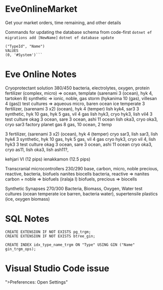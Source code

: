 # EveOnlineMarket

Get your market orders, time remaining, and other details

Commands for updating the database schema from code-first
`dotnet ef migrations add [NewName]`
`dotnet ef database update`

````insert into public."Type"
("TypeId", "Name")
VALUES
(0, '#System')```
````


# Eve Online Notes

Cryoprotectant solution 380/450
bacteria, electrolytes, oxygen, protein
fertilizer (complex, micro) => ocean, template (sarenami 3 (ocean), hyk 4, tartoken 8)
synthetic => ionic, noble, gas storm (hykanima 10 (gas), villesan 4 (gas))
test cultures => aqueous micro, baren ocean ice temperate
3 fertilizer, (sarenami 3 x2) (ocean), hyk 4 (temper)          lish kyk4, sar3
3 synthetic, hyk 10 gas, hyk 5 gas, vil 4 gas                  lish hyk3, cryo hyk3, lish vil4
3 test culture okag 3 ocean, sare 3 ocean, ashi 11 ocean       lish oka3, cryo oka3, cryo sar3
factory planet gas
8 gas, 10 ocean, 2 temp

3 fertilizer, (sarenami 3 x2) (ocean), hyk 4 (temper)       cryo sar3, lish sar3, lish hyk4
3 synthetic, hyk 10 gas, hyk 5 gas, vil 4 gas               cryo hyk3, cryo vil 4, lish hyk3
3 test culture okag 3 ocean, sare 3 ocean, ashi 11 ocean    cryo oka3, cryo as11, lish oka3, lish ash11?, 

kehjari VI (12 pips)
ienakkamon (12.5 pips)

Transcranial microcontrollers 230/290
base, carbon, micro, noble
precious, reactive, bacteria, biofuels
nanites biocells
bacteria, reactive => nanites
carbon + noble => biofuels (iralaja I)
biofuels, precious => biocells

Synthetic Synapses 270/300
Bacteria, Biomass, Oxygen, Water 
test cultures (ocean temperate ice barren, bacteria water), supertensile plastics (ice, oxygen biomass)


# SQL Notes
```
CREATE EXTENSION IF NOT EXISTS pg_trgm;
CREATE EXTENSION IF NOT EXISTS btree_gin;

CREATE INDEX idx_type_name_trgm ON "Type" USING GIN ("Name" gin_trgm_ops);
```

# Visual Studio Code issue
">Preferences: Open Settings"